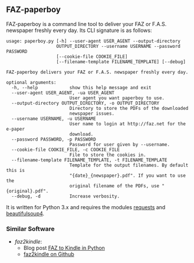 ## FAZ-paperboy

FAZ-paperboy is a command line tool to deliver your FAZ or F.A.S.
newspaper freshly every day. Its CLI signature is as follows:

    usage: paperboy.py [-h] --user-agent USER_AGENT --output-directory
                       OUTPUT_DIRECTORY --username USERNAME --password PASSWORD
                       [--cookie-file COOKIE_FILE]
                       [--filename-template FILENAME_TEMPLATE] [--debug]
    
    FAZ-paperboy delivers your FAZ or F.A.S. newspaper freshly every day.
    
    optional arguments:
      -h, --help            show this help message and exit
      --user-agent USER_AGENT, -ua USER_AGENT
                            User agent you want paperboy to use.
      --output-directory OUTPUT_DIRECTORY, -o OUTPUT_DIRECTORY
                            Directory to store the PDFs of the downloaded
                            newspaper issues.
      --username USERNAME, -u USERNAME
                            User name to login at http://faz.net for the e-paper
                            download.
      --password PASSWORD, -p PASSWORD
                            Password for user given by --username.
      --cookie-file COOKIE_FILE, -c COOKIE_FILE
                            File to store the cookies in.
      --filename-template FILENAME_TEMPLATE, -t FILENAME_TEMPLATE
                            Template for the output filenames. By default this is
                            "{date}_{newspaper}.pdf". If you want to use the
                            original filename of the PDFs, use "{original}.pdf".
      --debug, -d           Increase verbosity.

It is written for Python 3.x and requires the modules
[requests](https://pypi.python.org/pypi/requests/) and
[beautifulsoup4](https://pypi.python.org/pypi/beautifulsoup4/).

### Similar Software

* *faz2kindle*:
  * Blog post [FAZ to Kindle in Python](http://www.peterhofmann.me/2013/11/faz-to-kindle-in-python/)
  * [faz2kindle on Github](https://github.com/peteh/faz2kindle)

